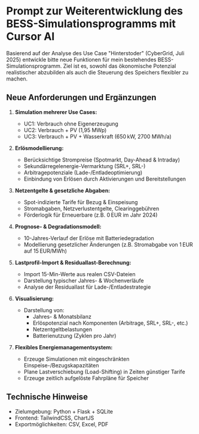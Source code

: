 
# Prompt zur Weiterentwicklung des BESS-Simulationsprogramms mit Cursor AI

Basierend auf der Analyse des Use Case "Hinterstoder" (CyberGrid, Juli 2025) entwickle bitte neue Funktionen für mein bestehendes BESS-Simulationsprogramm. Ziel ist es, sowohl das ökonomische Potenzial realistischer abzubilden als auch die Steuerung des Speichers flexibler zu machen.

## Neue Anforderungen und Ergänzungen

1. **Simulation mehrerer Use Cases:**
   - UC1: Verbrauch ohne Eigenerzeugung
   - UC2: Verbrauch + PV (1,95 MWp)
   - UC3: Verbrauch + PV + Wasserkraft (650 kW, 2700 MWh/a)

2. **Erlösmodellierung:**
   - Berücksichtige Strompreise (Spotmarkt, Day-Ahead & Intraday)
   - Sekundärregelenergie-Vermarktung (SRL+, SRL-)
   - Arbitragepotenziale (Lade-/Entladeoptimierung)
   - Einbindung von Erlösen durch Aktivierungen und Bereitstellungen

3. **Netzentgelte & gesetzliche Abgaben:**
   - Spot-indizierte Tarife für Bezug & Einspeisung
   - Stromabgaben, Netzverlustentgelte, Clearinggebühren
   - Förderlogik für Erneuerbare (z.B. 0 EUR im Jahr 2024)

4. **Prognose- & Degradationsmodell:**
   - 10-Jahres-Verlauf der Erlöse mit Batteriedegradation
   - Modellierung gesetzlicher Änderungen (z.B. Stromabgabe von 1 EUR auf 15 EUR/MWh)

5. **Lastprofil-Import & Residuallast-Berechnung:**
   - Import 15-Min-Werte aus realen CSV-Dateien
   - Darstellung typischer Jahres- & Wochenverläufe
   - Analyse der Residuallast für Lade-/Entladestrategie

6. **Visualisierung:**
   - Darstellung von:
     - Jahres- & Monatsbilanz
     - Erlöspotenzial nach Komponenten (Arbitrage, SRL+, SRL-, etc.)
     - Netzentgeltbelastungen
     - Batterienutzung (Zyklen pro Jahr)

7. **Flexibles Energiemanagementsystem:**
   - Erzeuge Simulationen mit eingeschränkten Einspeise-/Bezugskapazitäten
   - Plane Lastverschiebung (Load-Shifting) in Zeiten günstiger Tarife
   - Erzeuge zeitlich aufgelöste Fahrpläne für Speicher

## Technische Hinweise
- Zielumgebung: Python + Flask + SQLite
- Frontend: TailwindCSS, ChartJS
- Exportmöglichkeiten: CSV, Excel, PDF
